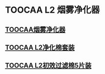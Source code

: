 ﻿---
sidebar_position: 5
sidebar_label: TOOCAA L2烟雾净化器
---
# TOOCAA L2 烟雾净化器
## [TOOCAA烟雾净化器](https://wiki.toocaa.com/toocaa-l2/TOOCAA%20L2%20Accessories/Smoke%20Purifier/smoke-purifier)
## [TOOCAA L2净化棉套装](https://wiki.toocaa.com/toocaa-l2/TOOCAA%20L2%20Accessories/Smoke%20Purifier/filter-replacement-kit)
## [TOOCAA L2初效过滤棉5片装](https://wiki.toocaa.com/toocaa-l2/TOOCAA%20L2%20Accessories/Smoke%20Purifier/smoke-purifier-pre-filter-5pc)

